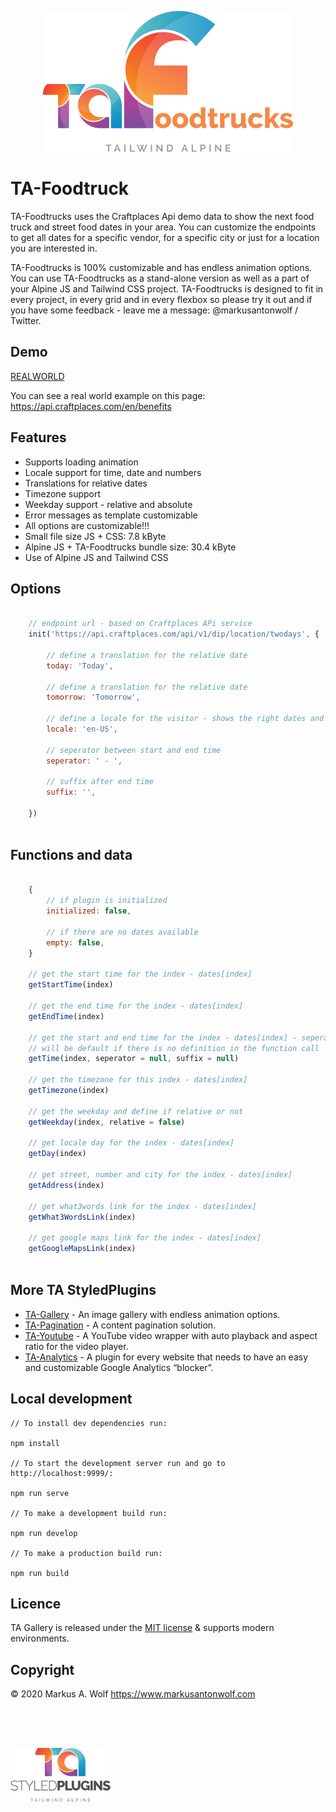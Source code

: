 <p align="center">
  <img src="./public/img/logo-ta-foodtrucks.png" width="400px" />
</p>

# TA-Foodtruck

TA-Foodtrucks uses the Craftplaces Api demo data to show the next food truck and street food
dates in your area. You can customize the endpoints to get all dates for a specific vendor,
for a specific city or just for a location you are interested in.

TA-Foodtrucks is 100% customizable and has endless animation options. You can use
TA-Foodtrucks as a stand-alone version as well as a part of your Alpine JS and Tailwind CSS
project. TA-Foodtrucks is designed to fit in every project, in every grid and in every
flexbox so please try it out and if you have some feedback - leave me a message:
@markusantonwolf / Twitter.

## Demo

[REALWORLD](https://api.craftplaces.com/en/benefits)

You can see a real world example on this page: <https://api.craftplaces.com/en/benefits>

## Features

-   Supports loading animation
-   Locale support for time, date and numbers
-   Translations for relative dates
-   Timezone support
-   Weekday support - relative and absolute
-   Error messages as template customizable
-   All options are customizable!!!
-   Small file size JS + CSS: 7.8 kByte
-   Alpine JS + TA-Foodtrucks bundle size: 30.4 kByte
-   Use of Alpine JS and Tailwind CSS

## Options

```javascript

    // endpoint url - based on Craftplaces APi service
    init('https://api.craftplaces.com/api/v1/dip/location/twodays', {
        
        // define a translation for the relative date
        today: 'Today',
        
        // define a translation for the relative date
        tomorrow: 'Tomorrow',
        
        // define a locale for the visitor - shows the right dates and numbers
        locale: 'en-US',
        
        // seperator between start and end time
        seperator: ' - ',
        
        // suffix after end time
        suffix: '', 
        
    })
    
```

## Functions and data

```javascript

    {
        // if plugin is initialized
        initialized: false,
        
        // if there are no dates available
        empty: false,
    }
    
    // get the start time for the index - dates[index]
    getStartTime(index)
    
    // get the end time for the index - dates[index]
    getEndTime(index)
    
    // get the start and end time for the index - dates[index] - seperator and suffix
    // will be default if there is no definition in the function call
    getTime(index, seperator = null, suffix = null) 
    
    // get the timezone for this index - dates[index]
    getTimezone(index) 
    
    // get the weekday and define if relative or not
    getWeekday(index, relative = false) 
    
    // get locale day for the index - dates[index]
    getDay(index) 
    
    // get street, number and city for the index - dates[index]
    getAddress(index) 
    
    // get what3words link for the index - dates[index]
    getWhat3WordsLink(index) 
    
    // get google maps link for the index - dates[index]
    getGoogleMapsLink(index) 
    
```

## More TA StyledPlugins

-   [TA-Gallery](https://github.com/markusantonwolf/ta-gallery) - An image gallery with endless animation options.
-   [TA-Pagination](https://github.com/markusantonwolf/ta-pagination) - A content pagination solution.
-   [TA-Youtube](https://github.com/markusantonwolf/ta-youtube) - A YouTube video wrapper with auto playback and aspect ratio for the video player.
-   [TA-Analytics](https://github.com/markusantonwolf/ta-analytics) - A plugin for every website that needs to have an easy and customizable Google Analytics
    “blocker”.

## Local development

```
// To install dev dependencies run:

npm install

// To start the development server run and go to http://localhost:9999/:

npm run serve

// To make a development build run:

npm run develop

// To make a production build run:

npm run build
```

## Licence

TA Gallery is released under the [MIT license](https://github.com/markusantonwolf/ta-gallery/blob/master/licence.md) & supports modern environments.

## Copyright

© 2020 Markus A. Wolf
<https://www.markusantonwolf.com>

<img src="./public/img/logo-ta-styled-plugins.png" width="160px" style="display:block;padding-top:4rem;" />
